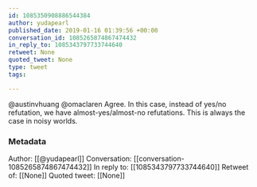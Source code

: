 ```yaml
---
id: 1085350908886544384
author: yudapearl
published_date: 2019-01-16 01:39:56 +00:00
conversation_id: 1085265874867474432
in_reply_to: 1085343797733744640
retweet: None
quoted_tweet: None
type: tweet
tags:

---
```


@austinvhuang @omaclaren Agree. In this case, instead of yes/no refutation, we have almost-yes/almost-no refutations. This is always the case in noisy worlds.

### Metadata

Author: [[@yudapearl]]
Conversation: [[conversation-1085265874867474432]]
In reply to: [[1085343797733744640]]
Retweet of: [[None]]
Quoted tweet: [[None]]
